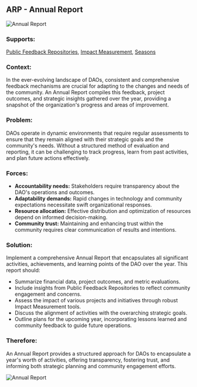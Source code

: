 ## ARP - Annual Report

![Annual Report](./output/illustrations/annual_reports.png)

### Supports:

[Public Feedback Repositories](./public_feedback_repositories.html), [Impact Measurement](./impact_measurement.html), [Seasons](./seasons.html)

### Context:

In the ever-evolving landscape of DAOs, consistent and comprehensive feedback mechanisms are crucial for adapting to the changes and needs of the community. An Annual Report compiles this feedback, project outcomes, and strategic insights gathered over the year, providing a snapshot of the organization's progress and areas of improvement.

### Problem:

DAOs operate in dynamic environments that require regular assessments to ensure that they remain aligned with their strategic goals and the community's needs. Without a structured method of evaluation and reporting, it can be challenging to track progress, learn from past activities, and plan future actions effectively.

### Forces:

- **Accountability needs:** Stakeholders require transparency about the DAO's operations and outcomes.
- **Adaptability demands:** Rapid changes in technology and community expectations necessitate swift organizational responses.
- **Resource allocation:** Effective distribution and optimization of resources depend on informed decision-making.
- **Community trust:** Maintaining and enhancing trust within the community requires clear communication of results and intentions.

### Solution:

Implement a comprehensive Annual Report that encapsulates all significant activities, achievements, and learning points of the DAO over the year. This report should:
- Summarize financial data, project outcomes, and metric evaluations.
- Include insights from Public Feedback Repositories to reflect community engagement and concerns.
- Assess the impact of various projects and initiatives through robust Impact Measurement tools.
- Discuss the alignment of activities with the overarching strategic goals.
- Outline plans for the upcoming year, incorporating lessons learned and community feedback to guide future operations.

### Therefore:

An Annual Report provides a structured approach for DAOs to encapsulate a year's worth of activities, offering transparency, fostering trust, and informing both strategic planning and community engagement efforts.

![Annual Report](./output/annual_reports_specific_graph.png)